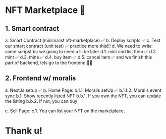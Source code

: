 # NFT Marketplace 🦄

## 1. Smart contract

a. Smart Contract (minimalist nft-marketplace) ✅
b. Deploy scripts ✅
c. Test our smart contract (unit test) ✅ practice more this!!!
d. We need to write some scripst bc we going to need a lil be later
d.1. mint and list Item ✅
d.2. mint ✅
d.3. mine ✅
d.4. buy item ✅
d.5. cancel item ✅
and we finish this part of backend, lets go to the frontend 🌈🌟

## 2. Frontend w/ moralis

a. NextJs setup ✅
b. Home Page:
  b.1.1. Moralis setUp ✅
  b.1.1.2. Moralis event sync
  b.1. Show recently listed NFT
    b.b.1. If you own the NFT, you can update the listing 
    b.b.2. If not, you can buy

c. Sell Page:
  c.1. You can list your NFT on the marketplace.
  
  # Thank u!
  
 
